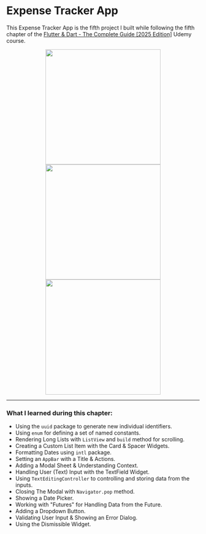# Expense Tracker App

This Expense Tracker App is the fifth project I built while following the fifth chapter of the [Flutter &amp; Dart - The Complete Guide [2025 Edition]](https://www.udemy.com/course/learn-flutter-dart-to-build-ios-android-apps/) Udemy course.

<p align="center">
  <img src="" alt="" width="300"/>
  <img src="" alt="" width="300"/>
  <img src="" alt="" width="300"/>
</p>

---

### What I learned during this chapter:

-   Using the `uuid` package to generate new individual identifiers.
-   Using `enum` for defining a set of named constants.
-   Rendering Long Lists with `ListView` and `build` method for scrolling.
-   Creating a Custom List Item with the Card & Spacer Widgets.
-   Formatting Dates using `intl` package.
-   Setting an `AppBar` with a Title & Actions.
-   Adding a Modal Sheet & Understanding Context.
-   Handling User (Text) Input with the TextField Widget.
-   Using `TextEditingController` to controlling and storing data from the inputs.
-   Closing The Modal with `Navigator.pop` method.
-   Showing a Date Picker.
-   Working with "Futures" for Handling Data from the Future.
-   Adding a Dropdown Button.
-   Validating User Input & Showing an Error Dialog.
-   Using the Dismissible Widget.
